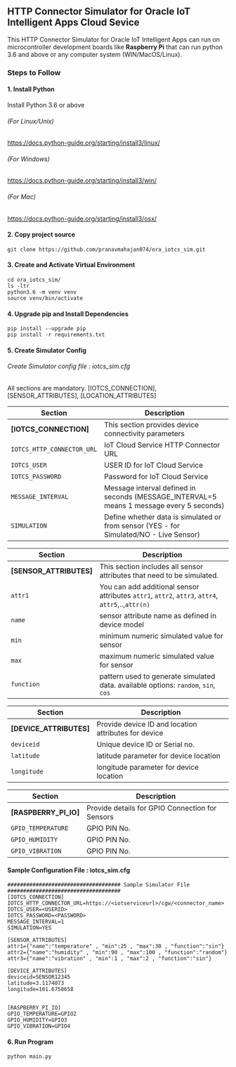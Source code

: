 ## HTTP Connector Simulator for Oracle IoT Intelligent Apps Cloud Sevice
This HTTP Connector Simulator for Oracle IoT Intelligent Apps can run on microcontroller development boards like **Raspberry Pi** that can run python 3.6 and above or any computer system (WIN/MacOS/Linux).

### Steps to Follow

#### 1. Install Python 
Install Python 3.6 or above
###### (For Linux/Unix)
https://docs.python-guide.org/starting/install3/linux/
###### (For Windows)
https://docs.python-guide.org/starting/install3/win/
###### (For Mac)
https://docs.python-guide.org/starting/install3/osx/
#### 2. Copy project source
`git clone https://github.com/pranavmahajan074/ora_iotcs_sim.git`

#### 3. Create and Activate Virtual Environment
```
cd ora_iotcs_sim/
ls -ltr
python3.6 -m venv venv
source venv/bin/activate
```
#### 4. Upgrade pip and Install Dependencies
```
pip install --upgrade pip
pip install -r requirements.txt
```
#### 5. Create Simulator Config

###### Create Simulator config file : iotcs_sim.cfg 
All sections are mandatory. [IOTCS_CONNECTION], [SENSOR_ATTRIBUTES], [LOCATION_ATTRIBUTES]

|Section|Description|
|---|---|
|**[IOTCS_CONNECTION]**|This section provides device connectivity parameters|
|`IOTCS_HTTP_CONNECTOR_URL`| IoT Cloud Service HTTP Connector URL|
|`IOTCS_USER`|USER ID for IoT Cloud Service|
|`IOTCS_PASSWORD`| Password for IoT Cloud Service|
|`MESSAGE_INTERVAL`| Message interval defined in seconds (MESSAGE_INTERVAL=5 means 1 message every 5 seconds)|
|`SIMULATION`| Define whether data is simulated or from sensor (YES - for Simulated/NO - Live Sensor)|

|Section|Description|
|---|---|
|**[SENSOR_ATTRIBUTES]**| This section includes all sensor attributes that need to be simulated.|
`attr1`|You can add additional sensor attributes `attr1`, `attr2`, `attr3`, `attr4`, `attr5`,..,`attr(n)`|
|`name`| sensor attribute name as defined in device model|
|`min`| minimum numeric simulated value for sensor|
|`max`| maximum numeric simulated value for sensor|
|`function`| pattern used to generate simulated data. available options: `random`, `sin`, `cos`|

|Section|Description|
|---|---|
|**[DEVICE_ATTRIBUTES]**| Provide device ID and location attributes for device|
|`deviceid`| Unique device ID or Serial no.|
|`latitude`| latitude parameter for device location|
|`longitude`| longitude parameter for device location|

|Section|Description|
|---|---|
|**[RASPBERRY_PI_IO]**| Provide details for GPIO Connection for Sensors|
|`GPIO_TEMPERATURE`| GPIO PIN No.|
|`GPIO_HUMIDITY`| GPIO PIN No.|
|`GPIO_VIBRATION`| GPIO PIN No.|
#### Sample Configuration File : iotcs_sim.cfg

```
#################################### Sample Simulator File ####################################
[IOTCS_CONNECTION]
IOTCS_HTTP_CONNECTOR_URL=https://<iotserviceurl>/cgw/<connector_name>
IOTCS_USER=<USERID>
IOTCS_PASSWORD=<PASSWORD>
MESSAGE_INTERVAL=1
SIMULATION=YES

[SENSOR_ATTRIBUTES]
attr1={"name":"temperature" , "min":25 , "max":30 , "function":"sin"}
attr2={"name":"humidity" , "min":90 , "max":100 , "function":"random"}
attr3={"name":"vibration" , "min":1 , "max":2 , "function":"sin"}

[DEVICE_ATTRIBUTES]
deviceid=SENSOR12345
latitude=3.1174073
longitude=101.6758658


[RASPBERRY_PI_IO]
GPIO_TEMPERATURE=GPIO2
GPIO_HUMIDITY=GPIO3
GPIO_VIBRATION=GPIO4
```

#### 6. Run Program
`python main.py`